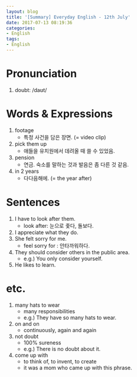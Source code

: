 ```yaml
---
layout: blog
title: '[Summary] Everyday English - 12th July'
date: 2017-07-13 08:19:36
categories:
- English
tags:
- English
---
```


# Pronunciation
1. doubt: /daʊt/

# Words & Expressions
1. footage
    - 특정 사건을 담은 장면. (= video clip)
1. pick them up
    - 애들을 유치원에서 데려올 때 쓸 수 있었음.
1. pension
    - 연금. 숙소를 말하는 것과 발음은 좀 다른 것 같음.
1. in 2 years
    - 다다음해에. (= the year after)

# Sentences
1. I have to look after them.
    - look after: 눈으로 좇다, 돌보다.
1. I appreciate what they do.
1. She felt sorry for me.
    - feel sorry for : 안타까워하다.
1. They should consider others in the public area.
    - e.g.) You only consider yourself.
1. He likes to learn.

# etc.

1. many hats to wear
    - many responsibilities
    - e.g.) They have so many hats to wear.
1. on and on
    - continuously, again and again
1. not doubt
    - 100% sureness
    - e.g.) There is no doubt about it.
1. come up with
    - to think of, to invent, to create
    - it was a mom who came up with this phrase.